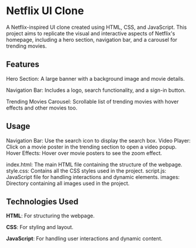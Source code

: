 # Netflix UI Clone

A Netflix-inspired UI clone created using HTML, CSS, and JavaScript. This project aims to replicate the visual and interactive aspects of Netflix's homepage, including a hero section, navigation bar, and a carousel for trending movies.

## Features
Hero Section: A large banner with a background image and movie details.

Navigation Bar: Includes a logo, search functionality, and a sign-in button.

Trending Movies Carousel: Scrollable list of trending movies with hover effects and other movies too.

## Usage

Navigation Bar: Use the search icon to display the search box.
Video Player: Click on a movie poster in the trending section to open a video popup.
Hover Effects: Hover over movie posters to see the zoom effect.

index.html: The main HTML file containing the structure of the webpage.
style.css: Contains all the CSS styles used in the project.
script.js: JavaScript file for handling interactions and dynamic elements.
images: Directory containing all images used in the project.

## Technologies Used


 **HTML**: For structuring the webpage.

**CSS**: For styling and layout.

**JavaScript**: For handling user interactions and dynamic content.



